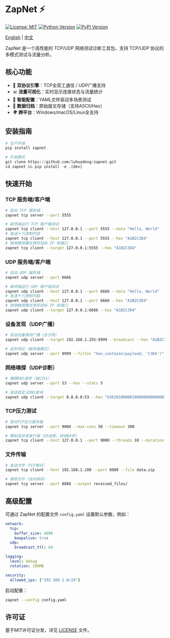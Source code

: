 # ZapNet ⚡

[![License: MIT](https://img.shields.io/badge/License-MIT-green.svg)](https://opensource.org/licenses/MIT) [![Python Version](https://img.shields.io/badge/Python-3.6%2B-blue)](https://www.python.org/) [![PyPI Version](https://img.shields.io/pypi/v/zapnet.svg)](https://pypi.org/project/zapnet/)

[English](README.md) | [中文](README_zh.md)

ZapNet 是一个高性能的 TCP/UDP 网络测试诊断工具包，支持 TCP/UDP 协议的多模式测试与流量分析。

## 核心功能

- 🚀 **双协议引擎**：TCP全双工通信 / UDP广播支持
- 📊 **流量可视化**：实时显示连接状态与流量统计
- 🔧 **智能配置**：YAML文件驱动多场景测试
- 💾 **数据归档**：原始报文存储（支持ASCII/Hex）
- 🌍 **跨平台**：Windows/macOS/Linux全支持

## 安装指南

```python
# 生产环境
pip install zapnet

# 开发模式
git clone https://github.com/luhuadong/zapnet.git
cd zapnet && pip install -e .[dev]
```

## 快速开始

### TCP 服务端/客户端

```bash
# 启动 TCP 服务端
zapnet tcp server --port 5555

# 新终端运行 TCP 客户端测试
zapnet tcp client --host 127.0.0.1 --port 5555 --data "Hello, World"
# 发送十六进制内容
zapnet tcp client --host 127.0.0.1 --port 5555 --hex "A1B2C3D4"
# 使用精简模式填写目标 IP 和端口
zapnet tcp client --target 127.0.0.1:5555 --hex "A1B2C3D4"
```

### UDP 服务端/客户端

```bash
# 启动 UDP 服务端
zapnet udp server --port 6666

# 新终端运行 UDP 客户端测试
zapnet udp client --host 127.0.0.1 --port 6666 --data "Hello, World"
# 发送十六进制内容
zapnet udp client --host 127.0.0.1 --port 6666 --hex "A1B2C3D4"
# 使用精简模式填写目标 IP 和端口
zapnet udp client --target 127.0.0.1:6666 --hex "A1B2C3D4"
```

### 设备发现（UDP广播）

```bash
# 发送设备探测广播（全子网）
zapnet udp client --target 192.168.1.255:9999 --broadcast --hex "A1B2C3D4"

# 监听响应（服务端模式）
zapnet udp server --port 9999 --filter "hex_contains(payload, 'C3D4')" --output devices.log
```

### 网络嗅探（UDP诊断）

```bash
# 捕获DNS请求（端口53）
zapnet udp server --port 53 --hex --stats 5

# 发送自定义DNS查询
zapnet udp client --target 8.8.8.8:53 --hex "b362010000010000000000000377777706676f6f676c6503636f6d0000010001"
```

### TCP压力测试

```bash
# 启动TCP压力服务器
zapnet tcp server --port 9000 --max-conn 50 --timeout 300

# 模拟高并发客户端（10线程，持续60秒）
zapnet tcp client --host 127.0.0.1 --port 9000 --threads 10 --duration 60 --message "LOAD_TEST"
```

### 文件传输

```bash
# 发送文件（TCP模式）
zapnet tcp client --host 192.168.1.100 --port 8888 --file data.zip

# 接收文件（自动保存）
zapnet tcp server --port 8888 --output received_files/
```

## 高级配置

可通过 ZapNet 的配置文件 `config.yaml` 设置默认参数，例如：

```yaml
network:
  tcp:
    buffer_size: 4096
    keepalive: true
  udp:
    broadcast_ttl: 64

logging:
  level: debug
  rotation: 100MB

security:
  allowed_ips: ["192.168.1.0/24"]
```

启动配置：

```bash
zapnet --config config.yaml
```

## 许可证

基于MIT许可证分发，详见 [LICENSE](LICENSE.md) 文件。

